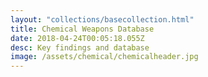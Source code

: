 ```yaml
---
layout: "collections/basecollection.html"
title: Chemical Weapons Database
date: 2018-04-24T00:05:18.055Z
desc: Key findings and database
image: /assets/chemical/chemicalheader.jpg
---
```

